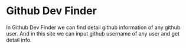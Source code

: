 # Github Dev Finder
In Github Dev Finder we can find detail github information of any github user.
And in this site we can input github username of any user and get detail info.
